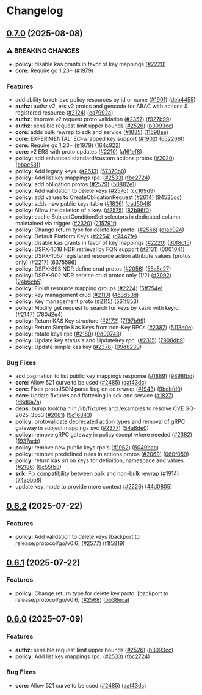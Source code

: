 # Changelog

## [0.7.0](https://github.com/opentdf/platform/compare/protocol/go/v0.6.2...protocol/go/v0.7.0) (2025-08-08)


### ⚠ BREAKING CHANGES

* **policy:** disable kas grants in favor of key mappings ([#2220](https://github.com/opentdf/platform/issues/2220))
* **core:** Require go 1.23+ ([#1979](https://github.com/opentdf/platform/issues/1979))

### Features

* add ability to retrieve policy resources by id or name ([#1901](https://github.com/opentdf/platform/issues/1901)) ([deb4455](https://github.com/opentdf/platform/commit/deb4455773cd71d3436510bbeb599f309106ce1d))
* **authz:** authz v2, ers v2 protos and gencode for ABAC with actions & registered resource  ([#2124](https://github.com/opentdf/platform/issues/2124)) ([ea7992a](https://github.com/opentdf/platform/commit/ea7992a6d6739084496ec0afdcb22eb9199d1a85))
* **authz:** improve v2 request proto validation ([#2357](https://github.com/opentdf/platform/issues/2357)) ([f927b99](https://github.com/opentdf/platform/commit/f927b994149079947cac1d1386f2bfb9a52139a0))
* **authz:** sensible request limit upper bounds ([#2526](https://github.com/opentdf/platform/issues/2526)) ([b3093cc](https://github.com/opentdf/platform/commit/b3093cce2ffd1f1cdaec884967dc96a40caa2903))
* **core:** adds bulk rewrap to sdk and service ([#1835](https://github.com/opentdf/platform/issues/1835)) ([11698ae](https://github.com/opentdf/platform/commit/11698ae18f66282980a7822dd145e3896c2b605c))
* **core:** EXPERIMENTAL: EC-wrapped key support ([#1902](https://github.com/opentdf/platform/issues/1902)) ([652266f](https://github.com/opentdf/platform/commit/652266f212ba10b2492a84741f68391a1d39e007))
* **core:** Require go 1.23+ ([#1979](https://github.com/opentdf/platform/issues/1979)) ([164c922](https://github.com/opentdf/platform/commit/164c922af74b1265fe487362c356abb7f1503ada))
* **core:** v2 ERS with proto updates ([#2210](https://github.com/opentdf/platform/issues/2210)) ([a161ef8](https://github.com/opentdf/platform/commit/a161ef85d12600672ff695cc84b07579a70c5cac))
* **policy:** add enhanced standard/custom actions protos ([#2020](https://github.com/opentdf/platform/issues/2020)) ([bbac53f](https://github.com/opentdf/platform/commit/bbac53fd622defefc6e8831ab041356fe7e23776))
* **policy:** Add legacy keys. ([#2613](https://github.com/opentdf/platform/issues/2613)) ([57370b0](https://github.com/opentdf/platform/commit/57370b0f76605ec2ed375728ec9b60a829072d99))
* **policy:** Add list key mappings rpc. ([#2533](https://github.com/opentdf/platform/issues/2533)) ([fbc2724](https://github.com/opentdf/platform/commit/fbc2724a066b5e4121838a958cb926a1ab5bdcde))
* **policy:** add obligation protos ([#2579](https://github.com/opentdf/platform/issues/2579)) ([50882e1](https://github.com/opentdf/platform/commit/50882e10abff64e14548e0c51851a4b671ef8b11))
* **policy:** Add validation to delete keys ([#2576](https://github.com/opentdf/platform/issues/2576)) ([cc169d9](https://github.com/opentdf/platform/commit/cc169d969f0e3380a2341033bc53a1a0eece781a))
* **policy:** add values to CreateObligationRequest ([#2614](https://github.com/opentdf/platform/issues/2614)) ([94535cc](https://github.com/opentdf/platform/commit/94535cc0c1622b7499dad8e91a02a93f1eb1531b))
* **policy:** adds new public keys table ([#1836](https://github.com/opentdf/platform/issues/1836)) ([cad5048](https://github.com/opentdf/platform/commit/cad5048d09609d678d5b5ac2972605dd61f33bb5))
* **policy:** Allow the deletion of a key. ([#2575](https://github.com/opentdf/platform/issues/2575)) ([82b96f0](https://github.com/opentdf/platform/commit/82b96f023662c0a6c76af6d1196f78ab28a6acf0))
* **policy:** cache SubjectConditionSet selectors in dedicated column maintained via trigger ([#2320](https://github.com/opentdf/platform/issues/2320)) ([215791f](https://github.com/opentdf/platform/commit/215791f2185d6cacfa4a8ae4a009739ee30bfc66))
* **policy:** Change return type for delete key proto. ([#2566](https://github.com/opentdf/platform/issues/2566)) ([c1ae924](https://github.com/opentdf/platform/commit/c1ae924d55ec0d13fd79917f960dede66cef7705))
* **policy:** Default Platform Keys ([#2254](https://github.com/opentdf/platform/issues/2254)) ([d7447fe](https://github.com/opentdf/platform/commit/d7447fe2604443b4c75c8e547acf414bf78af988))
* **policy:** disable kas grants in favor of key mappings ([#2220](https://github.com/opentdf/platform/issues/2220)) ([30f8cf5](https://github.com/opentdf/platform/commit/30f8cf54abbb1a9def43a6d0fa602ba979dd3053))
* **policy:** DSPX-1018 NDR retrieval by FQN support ([#2131](https://github.com/opentdf/platform/issues/2131)) ([0001041](https://github.com/opentdf/platform/commit/00010419d372c358f8885953bcc33a27c2db4607))
* **policy:** DSPX-1057 registered resource action attribute values (protos only) ([#2217](https://github.com/opentdf/platform/issues/2217)) ([6375596](https://github.com/opentdf/platform/commit/6375596555f09cabb3f1bc16d369fd6d2b94544a))
* **policy:** DSPX-893 NDR define crud protos ([#2056](https://github.com/opentdf/platform/issues/2056)) ([55a5c27](https://github.com/opentdf/platform/commit/55a5c279d0499f684bc62c53838edbcb89bec272))
* **policy:** DSPX-902 NDR service crud protos only (1/2) ([#2092](https://github.com/opentdf/platform/issues/2092)) ([24b6cb5](https://github.com/opentdf/platform/commit/24b6cb5f876439dd5bb15ed95a20d18a16da3706))
* **policy:** Finish resource mapping groups ([#2224](https://github.com/opentdf/platform/issues/2224)) ([5ff754e](https://github.com/opentdf/platform/commit/5ff754e99189d09ec3698128d1bc51b6f7a90994))
* **policy:** key management crud ([#2110](https://github.com/opentdf/platform/issues/2110)) ([4c3d53d](https://github.com/opentdf/platform/commit/4c3d53d5fbb6f4659155ac60d289d92ac20180f1))
* **policy:** Key management proto ([#2115](https://github.com/opentdf/platform/issues/2115)) ([561f853](https://github.com/opentdf/platform/commit/561f85301c73c221cf22695afb66deeac594a3d6))
* **policy:** Modify get request to search for keys by kasid with keyid. ([#2147](https://github.com/opentdf/platform/issues/2147)) ([780d2e4](https://github.com/opentdf/platform/commit/780d2e476f48678c7e384a9ef83df0b8e8b9428a))
* **policy:** Return KAS Key structure ([#2172](https://github.com/opentdf/platform/issues/2172)) ([7f97b99](https://github.com/opentdf/platform/commit/7f97b99f7f08fbd53cdb3592206f974040c270f3))
* **policy:** Return Simple Kas Keys from non-Key RPCs ([#2387](https://github.com/opentdf/platform/issues/2387)) ([5113e0e](https://github.com/opentdf/platform/commit/5113e0edbe0260d0937a62932671b40ca5cfcbf4))
* **policy:** rotate keys rpc ([#2180](https://github.com/opentdf/platform/issues/2180)) ([0d00743](https://github.com/opentdf/platform/commit/0d00743d08c3e80fd1b5f9f37adc66d218b8c13b))
* **policy:** Update key status's and UpdateKey rpc. ([#2315](https://github.com/opentdf/platform/issues/2315)) ([7908db9](https://github.com/opentdf/platform/commit/7908db9c2be5adeccd3fb9f177187aee53698ee8))
* **policy:** Update simple kas key ([#2378](https://github.com/opentdf/platform/issues/2378)) ([09d8239](https://github.com/opentdf/platform/commit/09d82390a06e22a8787118cd0ec7d97311e85363))


### Bug Fixes

* add pagination to list public key mappings response ([#1889](https://github.com/opentdf/platform/issues/1889)) ([9898fbd](https://github.com/opentdf/platform/commit/9898fbda305f4eface291a2aaa98d2df80f0ad05))
* **core:** Allow 521 curve to be used ([#2485](https://github.com/opentdf/platform/issues/2485)) ([aaf43dc](https://github.com/opentdf/platform/commit/aaf43dc368b4cabbc9affa0a6075abd335aa57e3))
* **core:** Fixes protoJSON parse bug on ec rewrap ([#1943](https://github.com/opentdf/platform/issues/1943)) ([9bebfd0](https://github.com/opentdf/platform/commit/9bebfd01f615f5a438e0695c03dbb1a9ad7badf3))
* **core:** Update fixtures and flattening in sdk and service ([#1827](https://github.com/opentdf/platform/issues/1827)) ([d6d6a7a](https://github.com/opentdf/platform/commit/d6d6a7a2dffdb96cf7f7f731a4e6e66e06930e59))
* **deps:** bump toolchain in /lib/fixtures and /examples to resolve CVE GO-2025-3563 ([#2061](https://github.com/opentdf/platform/issues/2061)) ([9c16843](https://github.com/opentdf/platform/commit/9c168437db3b138613fe629419dd6bd9f837e881))
* **policy:** protovalidate deprecated action types and removal of gRPC gateway in subject mappings svc ([#2377](https://github.com/opentdf/platform/issues/2377)) ([54a6de0](https://github.com/opentdf/platform/commit/54a6de03d8796b0fe72edc381ce514927bdcd793))
* **policy:** remove gRPC gateway in policy except where needed ([#2382](https://github.com/opentdf/platform/issues/2382)) ([1937acb](https://github.com/opentdf/platform/commit/1937acb3fff5e6216808ac233d3a34b869901b44))
* **policy:** remove new public keys rpc's ([#1962](https://github.com/opentdf/platform/issues/1962)) ([5049bab](https://github.com/opentdf/platform/commit/5049baba20ddcefa40c280a18e5dd8ef754b7e22))
* **policy:** remove predefined rules in actions protos ([#2069](https://github.com/opentdf/platform/issues/2069)) ([060f059](https://github.com/opentdf/platform/commit/060f05941f9b81b007669f51b6205723af8c1680))
* **policy:** return kas uri on keys for definition, namespace and values ([#2186](https://github.com/opentdf/platform/issues/2186)) ([6c55fb8](https://github.com/opentdf/platform/commit/6c55fb8614903c7fc68151908e25fe4c202f6574))
* **sdk:** Fix compatibility between bulk and non-bulk rewrap ([#1914](https://github.com/opentdf/platform/issues/1914)) ([74abbb6](https://github.com/opentdf/platform/commit/74abbb66cbb39023f56cd502a7cda294580a41c6))
* update key_mode to provide more context ([#2226](https://github.com/opentdf/platform/issues/2226)) ([44d0805](https://github.com/opentdf/platform/commit/44d0805fb34d87098ada7b5f7c934f65365f77f1))

## [0.6.2](https://github.com/opentdf/platform/compare/protocol/go/v0.6.1...protocol/go/v0.6.2) (2025-07-22)

### Features

* **policy:** Add validation to delete keys [backport to release/protocol/go/v0.6] ([#2577](https://github.com/opentdf/platform/issues/2577)) ([f1f5819](https://github.com/opentdf/platform/commit/f1f5819f95eda5b98cf002a43bd47a4e5b2c62d0))

## [0.6.1](https://github.com/opentdf/platform/compare/protocol/go/v0.6.0...protocol/go/v0.6.1) (2025-07-22)

### Features

* **policy:** Change return type for delete key proto. [backport to release/protocol/go/v0.6] ([#2568](https://github.com/opentdf/platform/issues/2568)) ([bb38eca](https://github.com/opentdf/platform/commit/bb38ecaf75feee91484b1a2f8e835e2fc57633d7))

## [0.6.0](https://github.com/opentdf/platform/compare/protocol/go/v0.5.0...protocol/go/v0.6.0) (2025-07-09)

### Features

* **authz:** sensible request limit upper bounds ([#2526](https://github.com/opentdf/platform/issues/2526)) ([b3093cc](https://github.com/opentdf/platform/commit/b3093cce2ffd1f1cdaec884967dc96a40caa2903))
* **policy:** Add list key mappings rpc. ([#2533](https://github.com/opentdf/platform/issues/2533)) ([fbc2724](https://github.com/opentdf/platform/commit/fbc2724a066b5e4121838a958cb926a1ab5bdcde))

### Bug Fixes

* **core:** Allow 521 curve to be used ([#2485](https://github.com/opentdf/platform/issues/2485)) ([aaf43dc](https://github.com/opentdf/platform/commit/aaf43dc368b4cabbc9affa0a6075abd335aa57e3))
